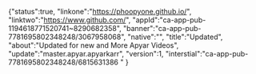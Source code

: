 
{"status":true, "linkone":"https://phoopyone.github.io/", 
"linktwo":"https://www.github.com/",
"appId":"ca-app-pub-1194618771520741~8290682358",
"banner":"ca-app-pub-7781695802348248/3067958068", 
"native":"",
"title":"Updated", "about":"Updated for new and More Apyar Videos", 
"update":"master.apyar.apyarkarr", 
"version":1, 
"interstial":"ca-app-pub-7781695802348248/6815631386
" }
